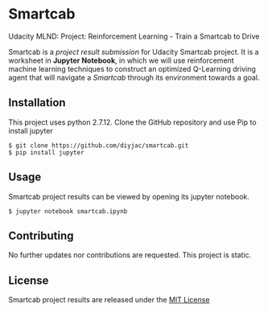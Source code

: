 # Smartcab
Udacity MLND: Project: Reinforcement Learning - Train a Smartcab to Drive

Smartcab is a *project result submission* for Udacity Smartcab project.  It is a worksheet in **Jupyter Notebook**, in which we will use reinforcement machine learning techniques to construct an optimized Q-Learning driving agent that will navigate a *Smartcab* through its environment towards a goal.

## Installation

This project uses python 2.7.12.  Clone the GitHub repository and use Pip to install jupyter

```
$ git clone https://github.com/diyjac/smartcab.git
$ pip install jupyter
```

## Usage

Smartcab project results can be viewed by opening its jupyter notebook.

```
$ jupyter notebook smartcab.ipynb
```

## Contributing

No further updates nor contributions are requested.  This project is static.

## License

Smartcab project results are released under the [MIT License](./LICENSE)

